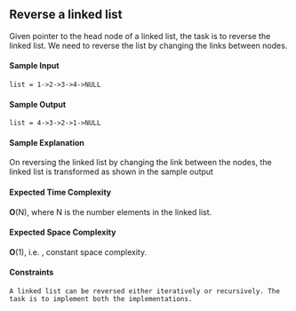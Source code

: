 ## **Reverse a linked list**

Given pointer to the head node of a linked list, the task is to reverse the linked list. We need to reverse the list by changing the links between nodes.


#### **Sample Input**
	list = 1->2->3->4->NULL

#### **Sample Output**
	list = 4->3->2->1->NULL

#### **Sample Explanation**
On reversing the linked list by changing the link between the nodes, the linked list is transformed as shown in the sample output


#### **Expected Time Complexity**
__O__(N), where N is the number elements in the linked list.


#### **Expected Space Complexity**
__O__(1), i.e. , constant space complexity.

#### **Constraints**
	A linked list can be reversed either iteratively or recursively. The task is to implement both the implementations.

